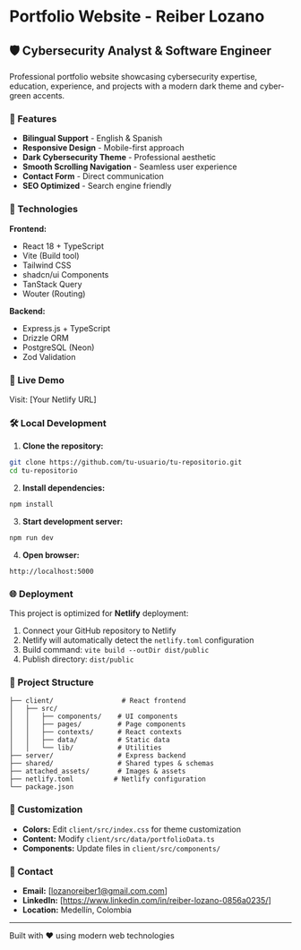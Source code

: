 # Portfolio Website - Reiber Lozano

## 🛡️ Cybersecurity Analyst & Software Engineer

Professional portfolio website showcasing cybersecurity expertise, education, experience, and projects with a modern dark theme and cyber-green accents.

### 🌟 Features

- **Bilingual Support** - English & Spanish
- **Responsive Design** - Mobile-first approach
- **Dark Cybersecurity Theme** - Professional aesthetic
- **Smooth Scrolling Navigation** - Seamless user experience
- **Contact Form** - Direct communication
- **SEO Optimized** - Search engine friendly

### 🚀 Technologies

**Frontend:**
- React 18 + TypeScript
- Vite (Build tool)
- Tailwind CSS
- shadcn/ui Components
- TanStack Query
- Wouter (Routing)

**Backend:**
- Express.js + TypeScript
- Drizzle ORM
- PostgreSQL (Neon)
- Zod Validation

### 📱 Live Demo

Visit: [Your Netlify URL]

### 🛠️ Local Development

1. **Clone the repository:**
```bash
git clone https://github.com/tu-usuario/tu-repositorio.git
cd tu-repositorio
```

2. **Install dependencies:**
```bash
npm install
```

3. **Start development server:**
```bash
npm run dev
```

4. **Open browser:**
```
http://localhost:5000
```

### 🌐 Deployment

This project is optimized for **Netlify** deployment:

1. Connect your GitHub repository to Netlify
2. Netlify will automatically detect the `netlify.toml` configuration
3. Build command: `vite build --outDir dist/public`
4. Publish directory: `dist/public`

### 📁 Project Structure

```
├── client/                 # React frontend
│   ├── src/
│   │   ├── components/    # UI components
│   │   ├── pages/         # Page components
│   │   ├── contexts/      # React contexts
│   │   ├── data/          # Static data
│   │   └── lib/           # Utilities
├── server/                # Express backend
├── shared/                # Shared types & schemas
├── attached_assets/       # Images & assets
├── netlify.toml          # Netlify configuration
└── package.json
```

### 🎨 Customization

- **Colors:** Edit `client/src/index.css` for theme customization
- **Content:** Modify `client/src/data/portfolioData.ts`
- **Components:** Update files in `client/src/components/`

### 📧 Contact

- **Email:** [lozanoreiber1@gmail.com.com]
- **LinkedIn:** [https://www.linkedin.com/in/reiber-lozano-0856a0235/]
- **Location:** Medellín, Colombia

---

Built with ❤️ using modern web technologies
